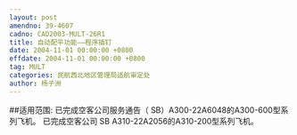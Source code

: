 ```yaml
---
layout: post
amendno: 39-4607
cadno: CAD2003-MULT-26R1
title: 自动配平功能——程序插钉
date: 2004-11-01 00:00:00 +0800
effdate: 2004-11-01 00:00:00 +0800
tag: MULT
categories: 民航西北地区管理局适航审定处
author: 杨子洲
---
```


##适用范围:
已完成空客公司服务通告（ SB）A300-22A6048的A300-600型系列飞机。 已完成空客公司 SB A310-22A2056的A310-200型系列飞机。


